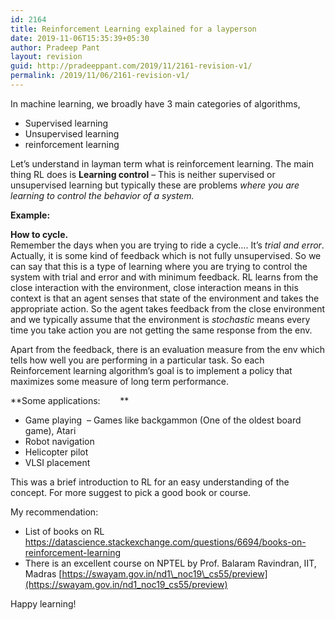 ```yaml
---
id: 2164
title: Reinforcement Learning explained for a layperson
date: 2019-11-06T15:35:39+05:30
author: Pradeep Pant
layout: revision
guid: http://pradeeppant.com/2019/11/2161-revision-v1/
permalink: /2019/11/06/2161-revision-v1/
---
```

In machine learning, we broadly have 3 main categories of algorithms, 

  * Supervised learning
  * Unsupervised learning 
  * reinforcement learning 

Let&#8217;s understand in layman term what is reinforcement learning. The main thing RL does is **Learning control** &#8211; This is neither supervised or unsupervised learning but typically these are problems _where you are learning to control the behavior of a system._

**Example:** 

**How to cycle.**  
Remember the days when you are trying to ride a cycle&#8230;. It&#8217;s _trial and error_. Actually, it is some kind of feedback which is not fully unsupervised. So we can say that this is a type of learning where you are trying to control the system with trial and error and with minimum feedback. RL learns from the close interaction with the environment, close interaction means in this context is that an agent senses that state of the environment and takes the appropriate action. So the agent takes feedback from the close environment and we typically assume that the environment is _stochastic_ means every time you take action you are not getting the same response from the env. 

Apart from the feedback, there is an evaluation measure from the env which tells how well you are performing in a particular task. So each Reinforcement learning algorithm&#8217;s goal is to implement a policy that maximizes some measure of long term performance.

**Some applications:        **

  * Game playing  &#8211; Games like backgammon (One of the oldest board game), Atari 
  * Robot navigation
  * Helicopter pilot      
  * VLSI placement  

This was a brief introduction to RL for an easy understanding of the concept. For more suggest to pick a good book or course. 

My recommendation:

  * List of books on RL  
    <https://datascience.stackexchange.com/questions/6694/books-on-reinforcement-learning>
  * There is an excellent course on NPTEL by Prof. Balaram Ravindran, IIT, Madras [https://swayam.gov.in/nd1\_noc19\_cs55/preview](https://swayam.gov.in/nd1_noc19_cs55/preview)

Happy learning!
